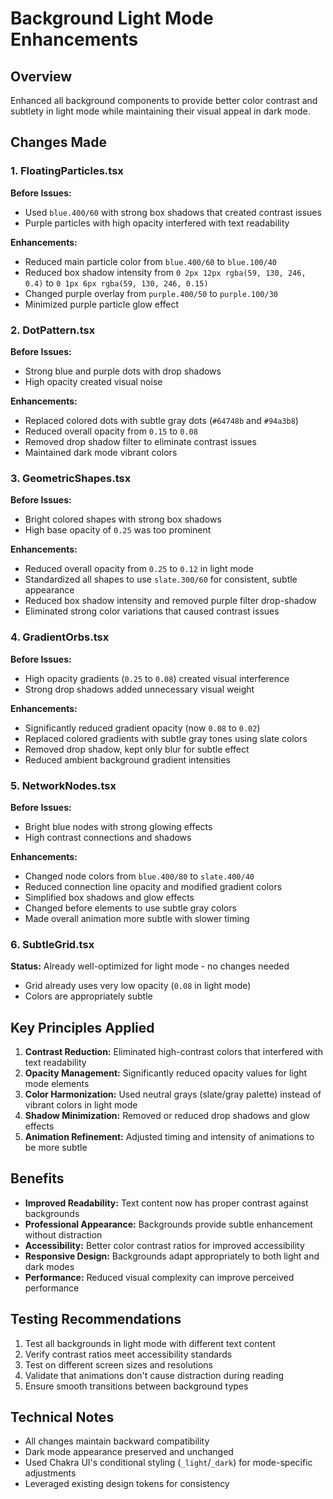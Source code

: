 # Background Light Mode Enhancements

## Overview

Enhanced all background components to provide better color contrast and subtlety in light mode while maintaining their visual appeal in dark mode.

## Changes Made

### 1. FloatingParticles.tsx

**Before Issues:**

- Used `blue.400/60` with strong box shadows that created contrast issues
- Purple particles with high opacity interfered with text readability

**Enhancements:**

- Reduced main particle color from `blue.400/60` to `blue.100/40`
- Reduced box shadow intensity from `0 2px 12px rgba(59, 130, 246, 0.4)` to `0 1px 6px rgba(59, 130, 246, 0.15)`
- Changed purple overlay from `purple.400/50` to `purple.100/30`
- Minimized purple particle glow effect

### 2. DotPattern.tsx

**Before Issues:**

- Strong blue and purple dots with drop shadows
- High opacity created visual noise

**Enhancements:**

- Replaced colored dots with subtle gray dots (`#64748b` and `#94a3b8`)
- Reduced overall opacity from `0.15` to `0.08`
- Removed drop shadow filter to eliminate contrast issues
- Maintained dark mode vibrant colors

### 3. GeometricShapes.tsx

**Before Issues:**

- Bright colored shapes with strong box shadows
- High base opacity of `0.25` was too prominent

**Enhancements:**

- Reduced overall opacity from `0.25` to `0.12` in light mode
- Standardized all shapes to use `slate.300/60` for consistent, subtle appearance
- Reduced box shadow intensity and removed purple filter drop-shadow
- Eliminated strong color variations that caused contrast issues

### 4. GradientOrbs.tsx

**Before Issues:**

- High opacity gradients (`0.25` to `0.08`) created visual interference
- Strong drop shadows added unnecessary visual weight

**Enhancements:**

- Significantly reduced gradient opacity (now `0.08` to `0.02`)
- Replaced colored gradients with subtle gray tones using slate colors
- Removed drop shadow, kept only blur for subtle effect
- Reduced ambient background gradient intensities

### 5. NetworkNodes.tsx

**Before Issues:**

- Bright blue nodes with strong glowing effects
- High contrast connections and shadows

**Enhancements:**

- Changed node colors from `blue.400/80` to `slate.400/40`
- Reduced connection line opacity and modified gradient colors
- Simplified box shadows and glow effects
- Changed before elements to use subtle gray colors
- Made overall animation more subtle with slower timing

### 6. SubtleGrid.tsx

**Status:** Already well-optimized for light mode - no changes needed

- Grid already uses very low opacity (`0.08` in light mode)
- Colors are appropriately subtle

## Key Principles Applied

1. **Contrast Reduction:** Eliminated high-contrast colors that interfered with text readability
2. **Opacity Management:** Significantly reduced opacity values for light mode elements
3. **Color Harmonization:** Used neutral grays (slate/gray palette) instead of vibrant colors in light mode
4. **Shadow Minimization:** Removed or reduced drop shadows and glow effects
5. **Animation Refinement:** Adjusted timing and intensity of animations to be more subtle

## Benefits

- **Improved Readability:** Text content now has proper contrast against backgrounds
- **Professional Appearance:** Backgrounds provide subtle enhancement without distraction
- **Accessibility:** Better color contrast ratios for improved accessibility
- **Responsive Design:** Backgrounds adapt appropriately to both light and dark modes
- **Performance:** Reduced visual complexity can improve perceived performance

## Testing Recommendations

1. Test all backgrounds in light mode with different text content
2. Verify contrast ratios meet accessibility standards
3. Test on different screen sizes and resolutions
4. Validate that animations don't cause distraction during reading
5. Ensure smooth transitions between background types

## Technical Notes

- All changes maintain backward compatibility
- Dark mode appearance preserved and unchanged
- Used Chakra UI's conditional styling (`_light`/`_dark`) for mode-specific adjustments
- Leveraged existing design tokens for consistency
